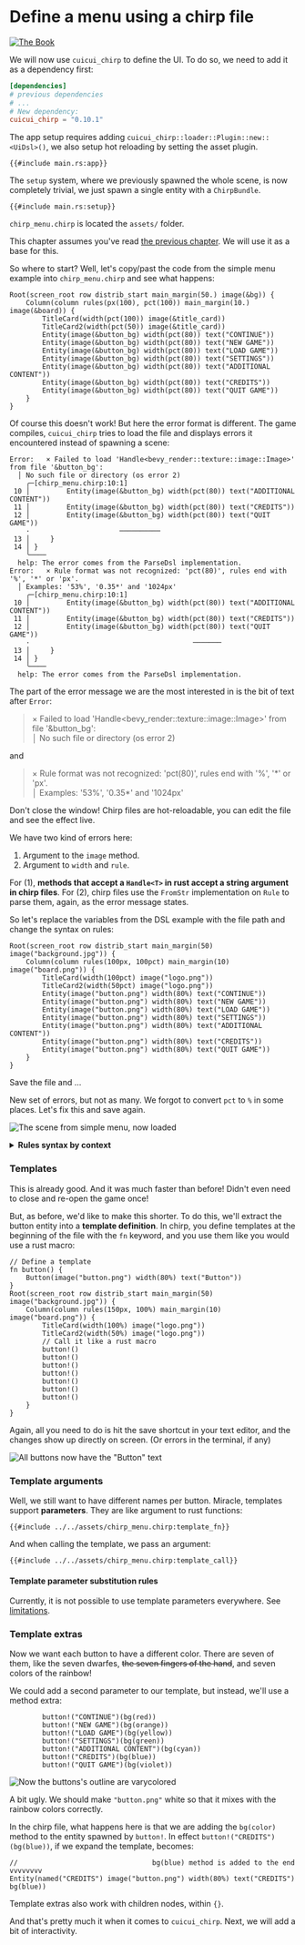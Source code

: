 # Define a menu using a chirp file

[![The Book](https://img.shields.io/badge/The_Cuicui_Book-blue)](https://cuicui.nicopap.ch/introduction.html)

We will now use `cuicui_chirp` to define the UI. To do so, we need to add it
as a dependency first:

```toml
[dependencies]
# previous dependencies
# ...
# New dependency:
cuicui_chirp = "0.10.1"
```

The app setup requires adding `cuicui_chirp::loader::Plugin::new::<UiDsl>()`,
we also setup hot reloading by setting the asset plugin.

```rust,no_run,noplayground
{{#include main.rs:app}}
```

The `setup` system, where we previously spawned the whole scene, is now
completely trivial, we just spawn a single entity with a `ChirpBundle`.

```rust,no_run,noplayground
{{#include main.rs:setup}}
```

`chirp_menu.chirp` is located the `assets/` folder.

This chapter assumes you've read [the previous chapter][dsl-chapter]. We will
use it as a base for this.

So where to start? Well, let's copy/past the code from the simple menu example
into `chirp_menu.chirp` and see what happens:

```rust,no_run,noplayground
Root(screen_root row distrib_start main_margin(50.) image(&bg)) {
    Column(column rules(px(100), pct(100)) main_margin(10.) image(&board)) {
        TitleCard(width(pct(100)) image(&title_card))
        TitleCard2(width(pct(50)) image(&title_card))
        Entity(image(&button_bg) width(pct(80)) text("CONTINUE"))
        Entity(image(&button_bg) width(pct(80)) text("NEW GAME"))
        Entity(image(&button_bg) width(pct(80)) text("LOAD GAME"))
        Entity(image(&button_bg) width(pct(80)) text("SETTINGS"))
        Entity(image(&button_bg) width(pct(80)) text("ADDITIONAL CONTENT"))
        Entity(image(&button_bg) width(pct(80)) text("CREDITS"))
        Entity(image(&button_bg) width(pct(80)) text("QUIT GAME"))
    }
}
```

Of course this doesn't work! But here the error format is different. The game
compiles, `cuicui_chirp` tries to load the file and displays errors it encountered
instead of spawning a scene:

```text
Error:   × Failed to load 'Handle<bevy_render::texture::image::Image>' from file '&button_bg':
  │ No such file or directory (os error 2)
    ╭─[chirp_menu.chirp:10:1]
 10 │         Entity(image(&button_bg) width(pct(80)) text("ADDITIONAL CONTENT"))
 11 │         Entity(image(&button_bg) width(pct(80)) text("CREDITS"))
 12 │         Entity(image(&button_bg) width(pct(80)) text("QUIT GAME"))
    ·                      ──────────
 13 │     }
 14 │ }
    ╰────
  help: The error comes from the ParseDsl implementation.
Error:   × Rule format was not recognized: 'pct(80)', rules end with '%', '*' or 'px'.
  │ Examples: '53%', '0.35*' and '1024px'
    ╭─[chirp_menu.chirp:10:1]
 10 │         Entity(image(&button_bg) width(pct(80)) text("ADDITIONAL CONTENT"))
 11 │         Entity(image(&button_bg) width(pct(80)) text("CREDITS"))
 12 │         Entity(image(&button_bg) width(pct(80)) text("QUIT GAME"))
    ·                                        ───────
 13 │     }
 14 │ }
    ╰────
  help: The error comes from the ParseDsl implementation.
```

The part of the error message we are the most interested in is the bit of text after `Error`:

> × Failed to load 'Handle<bevy_render::texture::image::Image>' from file '&button_bg':<br>
> │ No such file or directory (os error 2)

and

> × Rule format was not recognized: 'pct(80)', rules end with '%', '\*' or 'px'.<br>
> │ Examples: '53%', '0.35\*' and '1024px'


Don't close the window! Chirp files are hot-reloadable, you can edit the file
and see the effect live.

We have two kind of errors here:

1. Argument to the `image` method.
2. Argument to `width` and `rule`.

For (1), **methods that accept a `Handle<T>` in rust accept a string argument
in chirp files**. For (2), chirp files use the
`FromStr` implementation on `Rule` to parse them, again, as the error message
states.

So let's replace the variables from the DSL example with the file path and
change the syntax on rules:

```rust,no_run,noplayground
Root(screen_root row distrib_start main_margin(50) image("background.jpg")) {
    Column(column rules(100px, 100pct) main_margin(10) image("board.png")) {
        TitleCard(width(100pct) image("logo.png"))
        TitleCard2(width(50pct) image("logo.png"))
        Entity(image("button.png") width(80%) text("CONTINUE"))
        Entity(image("button.png") width(80%) text("NEW GAME"))
        Entity(image("button.png") width(80%) text("LOAD GAME"))
        Entity(image("button.png") width(80%) text("SETTINGS"))
        Entity(image("button.png") width(80%) text("ADDITIONAL CONTENT"))
        Entity(image("button.png") width(80%) text("CREDITS"))
        Entity(image("button.png") width(80%) text("QUIT GAME"))
    }
}
```

Save the file and …

New set of errors, but not as many.
We forgot to convert `pct` to `%` in some places. Let's fix this and save again.

![The scene from simple menu, now loaded](../../chirp_menu_gallery/first_attempt.jpg)

<details><summary><b>Rules syntax by context</b></summary>

So how to write `cuicui_layout` rules? Here is a table:

Note that `pct`, `child` and `px` are [**rust functions**][dsl-functions]
and must be imported.

| [`Rule`]     | in `dsl!` | in chirp |
|--------------|-----------|----------|
| [`Children`] | [`child`] | `2*`     |
| [`Parent`]   | [`pct`]   | `95%`    |
| [`Fixed`]    | [`px`]    | `120px`  |

</details>

### Templates

This is already good. And it was much faster than before! Didn't even need to
close and re-open the game once!

But, as before, we'd like to make this shorter. To do this, we'll extract the button
entity into a **template definition**. In chirp, you define templates at the
beginning of the file with the `fn` keyword, and you use them like you would use
a rust macro:

```rust,no_run,noplayground
// Define a template
fn button() {
    Button(image("button.png") width(80%) text("Button"))
}
Root(screen_root row distrib_start main_margin(50) image("background.jpg")) {
    Column(column rules(150px, 100%) main_margin(10) image("board.png")) {
        TitleCard(width(100%) image("logo.png"))
        TitleCard2(width(50%) image("logo.png"))
        // Call it like a rust macro
        button!()
        button!()
        button!()
        button!()
        button!()
        button!()
        button!()
    }
}
```

Again, all you need to do is hit the save shortcut in your text editor, and
the changes show up directly on screen. (Or errors in the terminal, if any)

![All buttons now have the "Button" text](../../chirp_menu_gallery/button_button.jpg)

### Template arguments

Well, we still want to have different names per button. Miracle, templates support
**parameters**. They are like argument to rust functions:

```rust,no_run,noplayground
{{#include ../../assets/chirp_menu.chirp:template_fn}}
```

And when calling the template, we pass an argument:

```rust,no_run,noplayground
{{#include ../../assets/chirp_menu.chirp:template_call}}
```

#### Template parameter substitution rules

Currently, it is not possible to use template parameters everywhere.
See [limitations][parameter-substitution-rules].

### Template extras

Now we want each button to have a different color. There are seven of them, like
the seven dwarfes, ~~the seven fingers of the hand~~, and seven colors of the rainbow!

We could add a second parameter to our template, but instead, we'll use a method extra:

```rust,no_run,noplayground
        button!("CONTINUE")(bg(red))
        button!("NEW GAME")(bg(orange))
        button!("LOAD GAME")(bg(yellow))
        button!("SETTINGS")(bg(green))
        button!("ADDITIONAL CONTENT")(bg(cyan))
        button!("CREDITS")(bg(blue))
        button!("QUIT GAME")(bg(violet))
```

![Now the buttons's outline are varycolored](../../chirp_menu_gallery/rainbow.jpg)

A bit ugly. We should make `"button.png"` white so that it mixes with the rainbow
colors correctly.

In the chirp file, what happens here is that we are adding the `bg(color)` method
to the entity spawned by `button!`. In effect `button!("CREDITS")(bg(blue))`,
if we expand the template, becomes:

```rust,no_run,noplayground
//                                 bg(blue) method is added to the end vvvvvvvv
Entity(named("CREDITS") image("button.png") width(80%) text("CREDITS") bg(blue))
```

Template extras also work with children nodes, within `{}`.

And that's pretty much it when it comes to `cuicui_chirp`. Next, we will
add a bit of interactivity.


[`Rule`]: https://docs.rs/cuicui_layout/0.10.1/cuicui_layout/enum.Rule.html
[`Children`]: https://docs.rs/cuicui_layout/0.10.1/cuicui_layout/enum.Rule.html#variant.Children
[`Parent`]: https://docs.rs/cuicui_layout/0.10.1/cuicui_layout/enum.Rule.html#variant.Parent
[`Fixed`]: https://docs.rs/cuicui_layout/0.10.1/cuicui_layout/enum.Rule.html#variant.Fixed
[`LayoutDsl`]: https://docs.rs/cuicui_layout/0.10.1/cuicui_layout/dsl/struct.LayoutDsl.html
[`UiDsl`]: https://docs.rs/cuicui_layout_bevy_ui/0.10.1/cuicui_layout_bevy_ui/dsl/struct.UiDsl.html
[dsl-chapter]: ../simple_menu
[parameter-substitution-rules]: https://docs.rs/cuicui_chirp/0.10.1/cuicui_chirp/index.html#parameter-substitution
[dsl-functions]: https://docs.rs/cuicui_layout/0.10.1/cuicui_layout/dsl/index.html#functions
[`child`]: https://docs.rs/cuicui_layout/0.10.1/cuicui_layout/dsl/fn.child.html
[`pct`]: https://docs.rs/cuicui_layout/0.10.1/cuicui_layout/dsl/fn.pct.html
[`px`]: https://docs.rs/cuicui_layout/0.10.1/cuicui_layout/dsl/fn.px.html
